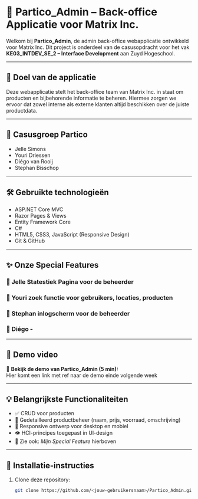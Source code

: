 # 🧩 Partico_Admin – Back-office Applicatie voor Matrix Inc.

Welkom bij **Partico_Admin**, de admin back-office webapplicatie ontwikkeld voor Matrix Inc. Dit project is onderdeel van de casusopdracht voor het vak **KE03_INTDEV_SE_2 – Interface Development** aan Zuyd Hogeschool.

---

## 📌 Doel van de applicatie

Deze webapplicatie stelt het back-office team van Matrix Inc. in staat om producten en bijbehorende informatie te beheren. Hiermee zorgen we ervoor dat zowel interne als externe klanten altijd beschikken over de juiste productdata.

---

## 👥 Casusgroep Partico

- Jelle Simons
- Youri Driessen
- Diégo van Rooij
- Stephan Bisschop

---

## 🛠️ Gebruikte technologieën

- ASP.NET Core MVC  
- Razor Pages & Views  
- Entity Framework Core  
- C#  
- HTML5, CSS3, JavaScript (Responsive Design)  
- Git & GitHub  

---

## ✨ Onze Special Features

### 🔧 Jelle Statestiek Pagina voor de beheerder
### 🔧 Youri zoek functie voor gebruikers, locaties, producten
### 🔧 Stephan inlogscherm voor de beheerder
### 🔧 Diégo -


---

## 📸 Demo video

🎥 **Bekijk de demo van Partico_Admin (5 min):**  
Hier komt een link met ref naar de demo einde volgende week

---

## 💡 Belangrijkste Functionaliteiten

- ✅ CRUD voor producten
- 📝 Gedetailleerd productbeheer (naam, prijs, voorraad, omschrijving)
- 📱 Responsive ontwerp voor desktop en mobiel
- 👁️ HCI-principes toegepast in UI-design
- 🧩 Zie ook: *Mijn Special Feature* hierboven

---

## 🚀 Installatie-instructies

1. Clone deze repository:
   ```bash
   git clone https://github.com/<jouw-gebruikersnaam>/Partico_Admin.git
